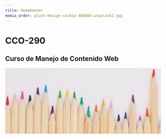 ```yaml
---
title: HomeBanner
media_order: plush-design-studio-483666-unsplash2.jpg
---
```


# CCO-290
## Curso de Manejo de Contenido Web
![](plush-design-studio-483666-unsplash2.jpg)
